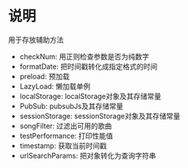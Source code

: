 # 说明
<p>
    用于存放辅助方法
</p>

<ul>
    <li>checkNum: 用正则检查参数是否为纯数字</li>
    <li>formatDate: 把时间戳转化成指定格式的时间</li>
    <li>preload: 预加载</li>
    <li>LazyLoad: 懒加载单例</li>
    <li>localStorage: localStorage对象及其存储常量</li>
    <li>PubSub: pubsubJs及其存储常量</li>
    <li>sessionStorage: sessionStorage对象及其存储常量</li>
    <li>songFilter: 过滤出可用的歌曲</li>
    <li>testPerformance: 打印性能值</li>
    <li>timestamp: 获取当前时间戳</li>
    <li>urlSearchParams: 把对象转化为查询字符串</li>
</ul>